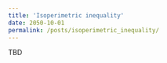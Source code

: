 ```yaml
---
title: 'Isoperimetric inequality'
date: 2050-10-01
permalink: /posts/isoperimetric_inequality/
---
```



TBD
